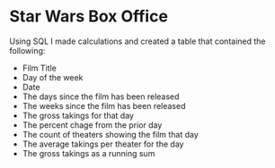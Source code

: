 # Star Wars Box Office
Using SQL I made calculations and created a table that contained the following:
- Film Title
- Day of the week
- Date
- The days since the film has been released
- The weeks since the film has been released
- The gross takings for that day
- The percent chage from the prior day
- The count of theaters showing the film that day
- The average takings per theater for the day
- The gross takings as a running sum
